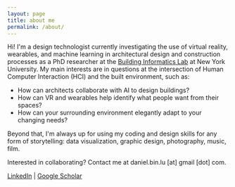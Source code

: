 ```yaml
---
layout: page
title: about me
permalink: /about/
---
```


Hi! I'm a design technologist currently investigating the use of virtual reality, wearables, and machine learning in architectural design and construction processes as a PhD researcher at the [Building Informatics Lab](https://bilab.engineering.nyu.edu/) at New York University. My main interests are in questions at the intersection of Human Computer Interaction (HCI) and the built environment, such as:

 - How can architects collaborate with AI to design buildings?
 - How can VR and wearables help identify what people want from their spaces? 
 - How can your surrounding environment elegantly adapt to your changing needs?

Beyond that, I'm always up for using my coding and design skills for any form of storytelling: data visualization, graphic design, photography, music, film.

Interested in collaborating? Contact me at daniel.bin.lu [at] gmail [dot] com.

[LinkedIn](https://www.linkedin.com/in/danielbinlu/) | [Google Scholar](https://scholar.google.com/citations?user=nvlietgAAAAJ&hl=en)
